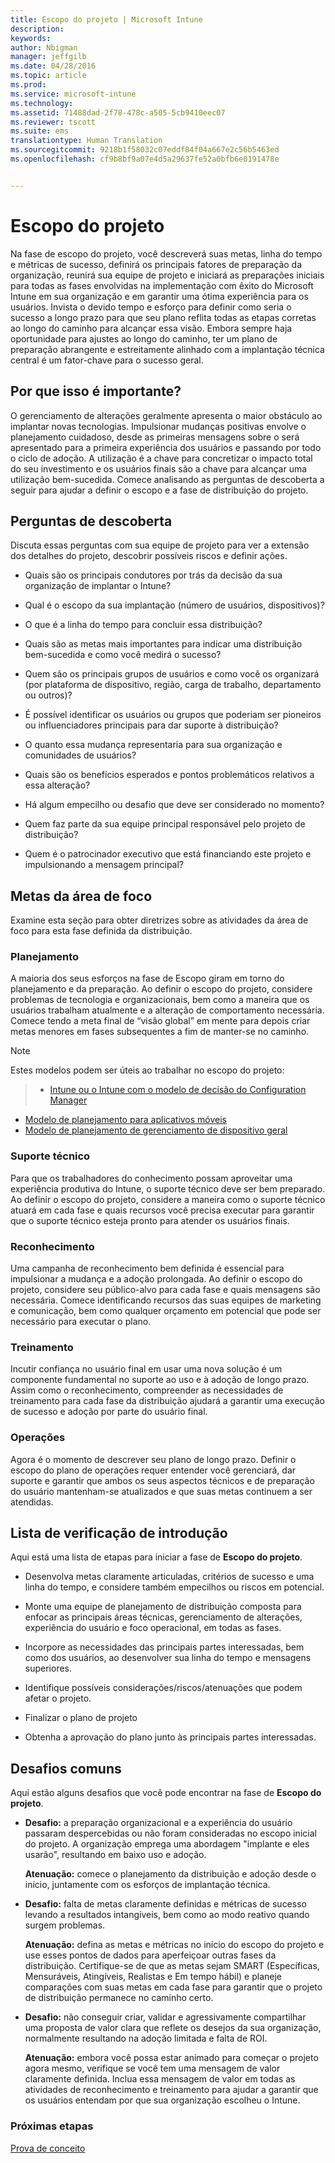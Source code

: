 ```yaml
---
title: Escopo do projeto | Microsoft Intune
description: 
keywords: 
author: Nbigman
manager: jeffgilb
ms.date: 04/28/2016
ms.topic: article
ms.prod: 
ms.service: microsoft-intune
ms.technology: 
ms.assetid: 71488dad-2f78-478c-a505-5cb9410eec07
ms.reviewer: tscott
ms.suite: ems
translationtype: Human Translation
ms.sourcegitcommit: 9218b1f58032c07eddf84f04a667e2c56b5463ed
ms.openlocfilehash: cf9b8bf9a07e4d5a29637fe52a0bfb6e0191478e


---
```


# Escopo do projeto
Na fase de escopo do projeto, você descreverá suas metas, linha do tempo e métricas de sucesso, definirá os principais fatores de preparação da organização, reunirá sua equipe de projeto e iniciará as preparações iniciais para todas as fases envolvidas na implementação com êxito do Microsoft Intune em sua organização e em garantir uma ótima experiência para os usuários.
Invista o devido tempo e esforço para definir como seria o sucesso a longo prazo para que seu plano reflita todas as etapas corretas ao longo do caminho para alcançar essa visão. Embora sempre haja oportunidade para ajustes ao longo do caminho, ter um plano de preparação abrangente e estreitamente alinhado com a implantação técnica central é um fator-chave para o sucesso geral.

## Por que isso é importante?
O gerenciamento de alterações geralmente apresenta o maior obstáculo ao implantar novas tecnologias. Impulsionar mudanças positivas envolve o planejamento cuidadoso, desde as primeiras mensagens sobre o será apresentado para a primeira experiência dos usuários e passando por todo o ciclo de adoção. A utilização é a chave para concretizar o impacto total do seu investimento e os usuários finais são a chave para alcançar uma utilização bem-sucedida.
Comece analisando as perguntas de descoberta a seguir para ajudar a definir o escopo e a fase de distribuição do projeto.

## Perguntas de descoberta
Discuta essas perguntas com sua equipe de projeto para ver a extensão dos detalhes do projeto, descobrir possíveis riscos e definir ações.

-   Quais são os principais condutores por trás da decisão da sua organização de implantar o Intune?

-   Qual é o escopo da sua implantação (número de usuários, dispositivos)?
-   O que é a linha do tempo para concluir essa distribuição?

-   Quais são as metas mais importantes para indicar uma distribuição bem-sucedida e como você medirá o sucesso?

-   Quem são os principais grupos de usuários e como você os organizará (por plataforma de dispositivo, região, carga de trabalho, departamento ou outros)?

-   É possível identificar os usuários ou grupos que poderiam ser pioneiros ou influenciadores principais para dar suporte à distribuição?

-   O quanto essa mudança representaria para sua organização e comunidades de usuários?

-   Quais são os benefícios esperados e pontos problemáticos relativos a essa alteração?

-   Há algum empecilho ou desafio que deve ser considerado no momento?

-   Quem faz parte da sua equipe principal responsável pelo projeto de distribuição?

-   Quem é o patrocinador executivo que está financiando este projeto e impulsionando a mensagem principal?

## Metas da área de foco
Examine esta seção para obter diretrizes sobre as atividades da área de foco para esta fase definida da distribuição.

### Planejamento

A maioria dos seus esforços na fase de Escopo giram em torno do planejamento e da preparação. Ao definir o escopo do projeto, considere problemas de tecnologia e organizacionais, bem como a maneira que os usuários trabalham atualmente e a alteração de comportamento necessária. Comece tendo a meta final de “visão global” em mente para depois criar metas menores em fases subsequentes a fim de manter-se no caminho.


 > [!NOTE]
 > 
 > Estes modelos podem ser úteis ao trabalhar no escopo do projeto:
 > > - [Intune ou o Intune com o modelo de decisão do Configuration Manager](https://gallery.technet.microsoft.com/Intune-or-Intune-with-900e8a78)
 > - [Modelo de planejamento para aplicativos móveis](https://gallery.technet.microsoft.com/Mobile-app-planning-18689d59)
>- [Modelo de planejamento de gerenciamento de dispositivo geral](https://gallery.technet.microsoft.com/General-device-management-334c3792)

### Suporte técnico
Para que os trabalhadores do conhecimento possam aproveitar uma experiência produtiva do Intune, o suporte técnico deve ser bem preparado. Ao definir o escopo do projeto, considere a maneira como o suporte técnico atuará em cada fase e quais recursos você precisa executar para garantir que o suporte técnico esteja pronto para atender os usuários finais.

### Reconhecimento
Uma campanha de reconhecimento bem definida é essencial para impulsionar a mudança e a adoção prolongada. Ao definir o escopo do projeto, considere seu público-alvo para cada fase e quais mensagens são necessária. Comece identificando recursos das suas equipes de marketing e comunicação, bem como qualquer orçamento em potencial que pode ser necessário para executar o plano.

### Treinamento
Incutir confiança no usuário final em usar uma nova solução é um componente fundamental no suporte ao uso e à adoção de longo prazo. Assim como o reconhecimento, compreender as necessidades de treinamento para cada fase da distribuição ajudará a garantir uma execução de sucesso e adoção por parte do usuário final.

### Operações
Agora é o momento de descrever seu plano de longo prazo. Definir o escopo do plano de operações requer entender você gerenciará, dar suporte e garantir que ambos os seus aspectos técnicos e de preparação do usuário mantenham-se atualizados e que suas metas continuem a ser atendidas.

## Lista de verificação de introdução
Aqui está uma lista de etapas para iniciar a fase de **Escopo do projeto**.

-   Desenvolva metas claramente articuladas, critérios de sucesso e uma linha do tempo, e considere também empecilhos ou riscos em potencial.

-   Monte uma equipe de planejamento de distribuição composta para enfocar as principais áreas técnicas, gerenciamento de alterações, experiência do usuário e foco operacional, em todas as fases.

-   Incorpore as necessidades das principais partes interessadas, bem como dos usuários, ao desenvolver sua linha do tempo e mensagens superiores.

-   Identifique possíveis considerações/riscos/atenuações que podem afetar o projeto.

-   Finalizar o plano de projeto

-   Obtenha a aprovação do plano junto às principais partes interessadas.

## Desafios comuns
Aqui estão alguns desafios que você pode encontrar na fase de **Escopo do projeto**.

-   **Desafio:** a preparação organizacional e a experiência do usuário passaram despercebidas ou não foram consideradas no escopo inicial do projeto. A organização emprega uma abordagem "implante e eles usarão", resultando em baixo uso e adoção.

    **Atenuação:** comece o planejamento da distribuição e adoção desde o início, juntamente com os esforços de implantação técnica.

-   **Desafio:** falta de metas claramente definidas e métricas de sucesso levando a resultados intangíveis, bem como ao modo reativo quando surgem problemas.

    **Atenuação:** defina as metas e métricas no início do escopo do projeto e use esses pontos de dados para aperfeiçoar outras fases da distribuição. Certifique-se de que as metas sejam SMART (Específicas, Mensuráveis, Atingíveis, Realistas e Em tempo hábil) e planeje comparações com suas metas em cada fase para garantir que o projeto de distribuição permanece no caminho certo.

-   **Desafio:** não conseguir criar, validar e agressivamente compartilhar uma proposta de valor clara que reflete os desejos da sua organização, normalmente resultando na adoção limitada e falta de ROI.

    **Atenuação:** embora você possa estar animado para começar o projeto agora mesmo, verifique se você tem uma mensagem de valor claramente definida. Inclua essa mensagem de valor em todas as atividades de reconhecimento e treinamento para ajudar a garantir que os usuários entendam por que sua organização escolheu o Intune.

### Próximas etapas
[Prova de conceito](proof-of-concept.md)



<!--HONumber=Jun16_HO4-->


